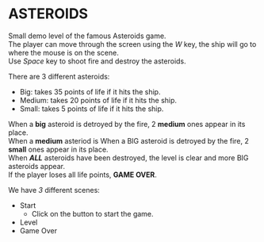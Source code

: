 # ASTEROIDS
Small demo level of the famous Asteroids game.  
The player can move through the screen using the *W* key, the ship will go to where the mouse is on the scene.  
Use *Space* key to shoot fire and destroy the asteroids.  

There are 3 different asteroids:
- Big: takes 35 points of life if it hits the ship.
- Medium: takes 20 points of life if it hits the ship.
- Small: takes 5 points of life if it hits the ship.

When a **big** asteroid is detroyed by the fire, 2 **medium** ones appear in its place.  
When a **medium** asteriod is When a BIG asteroid is detroyed by the fire, 2 **small** ones appear in its place.  
When ***ALL*** asteroids have been destroyed, the level is clear and more BIG asteroids appear.  
If the player loses all life points, **GAME OVER**.

We have *3* different scenes:  
- Start
	- Click on the button to start the game.
- Level
- Game Over
